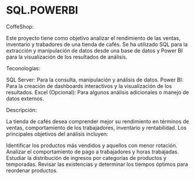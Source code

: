 # SQL.POWERBI

CoffeShop:

Este proyecto tiene como objetivo analizar el rendimiento de las ventas, inventario y trabadores de una tienda de cafés. Se ha utilizado SQL para la extracción y manipulación de datos desde una base de datos y Power BI para la visualización de los resultados de análisis.


Teconologías:

SQL Server: Para la consulta, manipulación y análisis de datos.
Power BI: Para la creación de dashboards interactivos y la visualización de los resultados.
Excel (Opcional): Para algunos análisis adicionales o manejo de datos externos.



Descripción:

La tienda de cafés desea comprender mejor su rendimiento en términos de ventas, comportamiento de los trabajadores, inventario y rentabilidad. Los principales objetivos del análisis incluyen:

Identificar los productos más vendidos y aquellos con menor rotación.
Analizar el comportamiento de pago a trabajadores y horas trabajadas.
Estudiar la distribución de ingresos por categorías de productos y temporadas.
Revisar las existencias y determinar los tiempos óptimos para reordenar productos.


